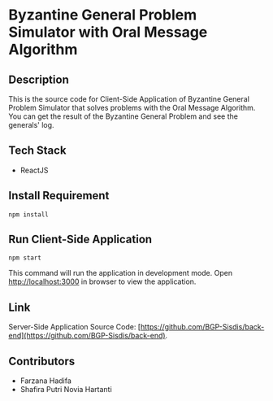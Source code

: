 # Byzantine General Problem Simulator with Oral Message Algorithm


## Description

This is the source code for Client-Side Application of Byzantine General Problem Simulator that solves problems with the Oral Message Algorithm. You can get the result of the Byzantine General Problem and see the generals' log.


## Tech Stack

- ReactJS


## Install Requirement

```
npm install
```


## Run Client-Side Application

```
npm start
```
This command will run the application in development mode. Open [http://localhost:3000](http://localhost:3000) in browser to view the application.

## Link

Server-Side Application Source Code: [https://github.com/BGP-Sisdis/back-end](https://github.com/BGP-Sisdis/back-end).


## Contributors

- Farzana Hadifa
- Shafira Putri Novia Hartanti
